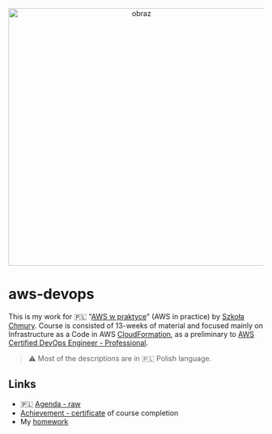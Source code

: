 <p align="center">
	<a href="https://szkolachmury.pl/oferta/aws-w-praktyce-pierwszy-projekt-w-chmurze/" target="_blank">
        <img width="510" alt="obraz" src="https://user-images.githubusercontent.com/1813036/129585072-d4eb11bd-e965-4506-a4dc-a4db2d86636a.png">
    </a>
</p>

# aws-devops

This is my work for :poland: "[AWS w praktyce](https://szkolachmury.pl/oferta/aws-w-praktyce-pierwszy-projekt-w-chmurze/)" (AWS in practice) by [Szkoła Chmury](https://szkolachmury.pl/).
Course is consisted of 13-weeks of material and focused mainly on Infrastructure as a Code in AWS [CloudFormation](https://aws.amazon.com/cloudformation/), as a preliminary to [AWS Certified DevOps Engineer - Professional](https://aws.amazon.com/certification/certified-devops-engineer-professional/).

> :warning: Most of the descriptions are in :poland: Polish language.

## Links
- :poland: [Agenda - raw](https://raw.githack.com/pnowosie/aws-devops/master/agenda.html)
- [Achievement - certificate](https://rawcdn.githack.com/pnowosie/aws-devops/c6a596fd35de048bdfeaa872a92597818ebb2d94/content/Certificate_of_course_completion.pdf) of course completion
- My [homework](homework/README.md)
